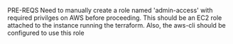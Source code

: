 PRE-REQS
Need to manually create a role named 'admin-access' with required privilges on AWS before proceeding.
This should be an EC2 role attached to the instance running the terraform. Also, the aws-cli should be configured to use this role
